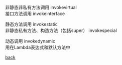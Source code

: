 非静态非私有方法调用 invokevirtual  
接口方法调用 invokeinterface  

静态方法调用 invokestatic  
非静态私有方法、构造方法（包括super） invokespecial  

动态调用 invokedynamic  
用在Lambda表达式和默认方法中  

[back](../9.md)  